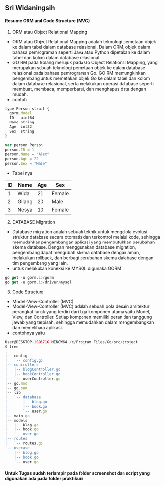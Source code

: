 ## Sri Widaningsih


#### Resume ORM and Code Structure (MVC)

1. ORM atau Object Relational Mapping
- ORM atau Object Relational Mapping adalah teknologi pemetaan objek ke dalam tabel dalam database relasional. Dalam ORM, objek dalam bahasa pemrograman seperti Java atau Python dipetakan ke dalam tabel dan kolom dalam database relasional.
- GO RM pada Golang merujuk pada Go Object Relational Mapping, yang merupakan sebuah teknologi pemetaan objek ke dalam database relasional pada bahasa pemrograman Go. GO RM memungkinkan pengembang untuk memetakan objek Go ke dalam tabel dan kolom dalam database relasional, serta melakukan operasi database seperti membuat, membaca, memperbarui, dan menghapus data dengan mudah.
- contoh
```js
type Person struct {
  gorm.Model
  ID   uint64
  Name string
  Age  int32
  Sex  string
}

var person Person
person.ID = 1
person.Name = "Alex"
person.Age = 22
person.Sex = "Male"
```

- Tabel nya

| ID     | Name    | Age  |Sex  | 
| ------ | ----------- |-----| ----|
| 1   | Wida | 21 | Female |
| 2 | Gilang| 20 | Male |
| 3 | Nesya| 10 | Female |

2. DATABASE Migration
- Database migration adalah sebuah teknik untuk mengelola evolusi struktur database secara otomatis dan terkontrol melalui kode, sehingga memudahkan pengembangan aplikasi yang membutuhkan perubahan skema database. Dengan menggunakan database migration, pengembang dapat mengubah skema database dengan aman, melakukan rollback, dan berbagi perubahan skema database dengan tim pengembang yang lain.
- untuk melakukan koneksi ke MYSQL digunaka GORM
```js
go get -u gorm.io/gorm
go get -u gorm.io/driver/mysql
```

3. Code Structure
- Model-View-Controller (MVC)
- Model-View-Controller (MVC) adalah sebuah pola desain arsitektur perangkat lunak yang terdiri dari tiga komponen utama yaitu Model, View, dan Controller. Setiap komponen memiliki peran dan tanggung jawab yang terpisah, sehingga memudahkan dalam mengembangkan dan memelihara aplikasi.
- contohnya yaitu
```js
User@DESKTOP-1SD571G MINGW64 /c/Program Files/Go/src/project
$ tree
.
|-- config
|   `-- config.go
|-- controllers
|   |-- blogController.go
|   |-- bookController.go
|   `-- userController.go
|-- go.mod
|-- go.sum
|-- lib
|   `-- database
|       |-- blog.go
|       |-- book.go
|       `-- user.go
|-- main.go
|-- models
|   |-- blog.go
|   |-- book.go
|   `-- user.go
|-- routes
|   `-- routes.go
`-- usecase
    |-- blog.go
    |-- book.go
    `-- user.go
```


#### Untuk Tugas sudah terlampir pada folder screenshot dan script yang digunakan ada pada folder praktikum